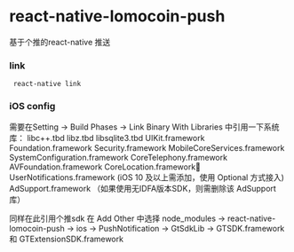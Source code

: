 
# react-native-lomocoin-push

基于个推的react-native 推送


### link

` react-native link`

### iOS config

需要在Setting -> Build Phases -> Link Binary With Libraries 中引用一下系统库：
libc++.tbd
libz.tbd
libsqlite3.tbd
UIKit.framework
Foundation.framework
Security.framework
MobileCoreServices.framework
SystemConfiguration.framework
CoreTelephony.framework
AVFoundation.framework
CoreLocation.framework
UserNotifications.framework (iOS 10 及以上需添加，使用 Optional 方式接入)
AdSupport.framework   （如果使用无IDFA版本SDK，则需删除该 AdSupport 库）

同样在此引用个推sdk
在 Add Other 中选择 node_modules -> react-native-lomocoin-push -> ios -> PushNotification -> GtSdkLib -> GTSDK.framework 和 GTExtensionSDK.framework
